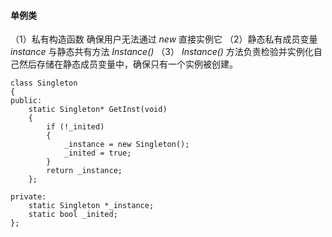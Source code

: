 
#### 单例类

（1）私有构造函数 确保用户无法通过 *new* 直接实例它
（2）静态私有成员变量 *instance* 与静态共有方法 *Instance()* 
（3） *Instance()* 方法负责检验并实例化自己然后存储在静态成员变量中，确保只有一个实例被创建。
    
	class Singleton
	{
	public:
	    static Singleton* GetInst(void) 
		{
			if (!_inited)
			{
           		_instance = new Singleton();
           		_inited = true;
       		}
			return _instance;
		};

	private:		
		static Singleton *_instance;
		static bool _inited;
	};